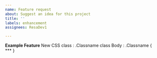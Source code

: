 ```yaml
---
name: Feature request
about: Suggest an idea for this project
title: ''
labels: enhancement
assignees: ResaDev1

---
```


**Example Feature**
New CSS class    :    .Classname
class Body : 
         .Classname {
             ***
         }
